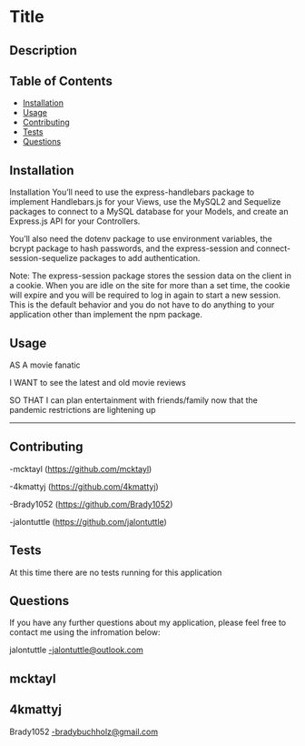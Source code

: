 # Title
  
  ## Description
 
  
  ## Table of Contents
  - [Installation](#installation)
  - [Usage](#usage)
  - [Contributing](#contributing)
  - [Tests](#tests)
  - [Questions](#questions)
  
  ## Installation
  Installation
  You’ll need to use the express-handlebars package to implement Handlebars.js for your Views, use the MySQL2 and Sequelize packages to connect to a MySQL database for your Models, and create an Express.js API for your Controllers.

  You’ll also need the dotenv package to use environment variables, the bcrypt package to hash passwords, and the express-session and connect-session-sequelize packages to add authentication.

  Note: The express-session package stores the session data on the client in a cookie. When you are idle on the site for more than a set time, the cookie will expire and you will be required to log in again to start a new session. This is the default behavior and you do not have to do anything to your application other than implement the npm package.
 
  ## Usage
  AS A movie fanatic
  
  I WANT to see the latest and old movie reviews
  
  SO THAT I can plan entertainment with friends/family now that the pandemic restrictions are lightening up 
  
  
  ---
  ## Contributing 
  -mcktayl (https://github.com/mcktayl) 
  
  -4kmattyj (https://github.com/4kmattyj) 
  
  -Brady1052 (https://github.com/Brady1052)
  
  -jalontuttle (https://github.com/jalontuttle)
  
  ## Tests
  At this time there are no tests running for this application
 
  ## Questions
  If you have any further questions about my application, please feel free to contact me using the infromation below:
  
  jalontuttle
  -jalontuttle@outlook.com

  mcktayl
  -

  4kmattyj
  -

  Brady1052
  -bradybuchholz@gmail.com